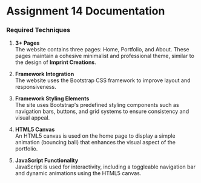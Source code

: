 # Assignment 14 Documentation

### Required Techniques

1. **3+ Pages**  
   The website contains three pages: Home, Portfolio, and About. These pages maintain a cohesive minimalist and professional theme, similar to the design of **Imprint Creations**.

2. **Framework Integration**  
   The website uses the Bootstrap CSS framework to improve layout and responsiveness.

3. **Framework Styling Elements**  
   The site uses Bootstrap's predefined styling components such as navigation bars, buttons, and grid systems to ensure consistency and visual appeal.

4. **HTML5 Canvas**  
   An HTML5 canvas is used on the home page to display a simple animation (bouncing ball) that enhances the visual aspect of the portfolio.

5. **JavaScript Functionality**  
   JavaScript is used for interactivity, including a toggleable navigation bar and dynamic animations using the HTML5 canvas.


